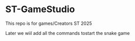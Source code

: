 # ST-GameStudio
This repo is for games/Creators ST 2025

Later we wiil add all the commands tostart the snake game 